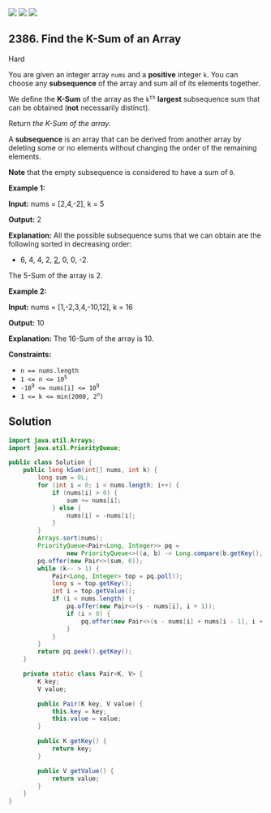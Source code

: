 [![](https://img.shields.io/github/stars/javadev/LeetCode-in-Java?label=Stars&style=flat-square)](https://github.com/javadev/LeetCode-in-Java)
[![](https://img.shields.io/github/forks/javadev/LeetCode-in-Java?label=Fork%20me%20on%20GitHub%20&style=flat-square)](https://github.com/javadev/LeetCode-in-Java/fork)
[![](https://img.shields.io/badge/-LeetCode%20in%20Kotlin-blue?style=flat-square)](https://github.com/javadev/LeetCode-in-Kotlin)

## 2386\. Find the K-Sum of an Array

Hard

You are given an integer array `nums` and a **positive** integer `k`. You can choose any **subsequence** of the array and sum all of its elements together.

We define the **K-Sum** of the array as the <code>k<sup>th</sup></code> **largest** subsequence sum that can be obtained (**not** necessarily distinct).

Return _the K-Sum of the array_.

A **subsequence** is an array that can be derived from another array by deleting some or no elements without changing the order of the remaining elements.

**Note** that the empty subsequence is considered to have a sum of `0`.

**Example 1:**

**Input:** nums = [2,4,-2], k = 5

**Output:** 2

**Explanation:** All the possible subsequence sums that we can obtain are the following sorted in decreasing order:

- 6, 4, 4, 2, <ins>2</ins>, 0, 0, -2.

The 5-Sum of the array is 2. 

**Example 2:**

**Input:** nums = [1,-2,3,4,-10,12], k = 16

**Output:** 10

**Explanation:** The 16-Sum of the array is 10. 

**Constraints:**

*   `n == nums.length`
*   <code>1 <= n <= 10<sup>5</sup></code>
*   <code>-10<sup>9</sup> <= nums[i] <= 10<sup>9</sup></code>
*   <code>1 <= k <= min(2000, 2<sup>n</sup>)</code>

## Solution

```java
import java.util.Arrays;
import java.util.PriorityQueue;

public class Solution {
    public long kSum(int[] nums, int k) {
        long sum = 0L;
        for (int i = 0; i < nums.length; i++) {
            if (nums[i] > 0) {
                sum += nums[i];
            } else {
                nums[i] = -nums[i];
            }
        }
        Arrays.sort(nums);
        PriorityQueue<Pair<Long, Integer>> pq =
                new PriorityQueue<>((a, b) -> Long.compare(b.getKey(), a.getKey()));
        pq.offer(new Pair<>(sum, 0));
        while (k-- > 1) {
            Pair<Long, Integer> top = pq.poll();
            long s = top.getKey();
            int i = top.getValue();
            if (i < nums.length) {
                pq.offer(new Pair<>(s - nums[i], i + 1));
                if (i > 0) {
                    pq.offer(new Pair<>(s - nums[i] + nums[i - 1], i + 1));
                }
            }
        }
        return pq.peek().getKey();
    }

    private static class Pair<K, V> {
        K key;
        V value;

        public Pair(K key, V value) {
            this.key = key;
            this.value = value;
        }

        public K getKey() {
            return key;
        }

        public V getValue() {
            return value;
        }
    }
}
```